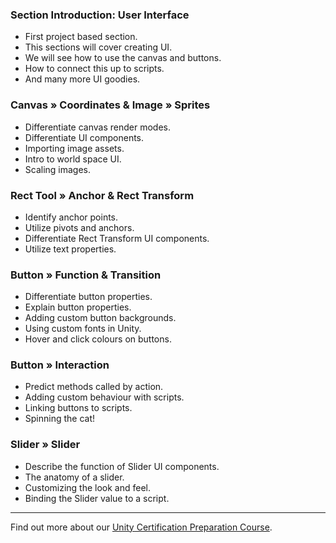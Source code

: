 ### Section Introduction:  User Interface ###

+ First project based section.
+ This sections will cover creating UI.
+ We will see how to use the canvas and buttons.
+ How to connect this up to scripts.
+ And many more UI goodies.

### Canvas » Coordinates  & Image » Sprites ###

+ Differentiate canvas render modes.
+ Differentiate UI components.
+ Importing image assets.
+ Intro to world space UI.
+ Scaling images.

### Rect Tool » Anchor & Rect Transform ###

+ Identify anchor points.
+ Utilize pivots and anchors.
+ Differentiate Rect Transform UI components.
+ Utilize text properties.

### Button » Function & Transition ###

+ Differentiate button properties.
+ Explain button properties.
+ Adding custom button backgrounds.
+ Using custom fonts in Unity.
+ Hover and click colours on buttons.

### Button » Interaction ###

+ Predict methods called by action.
+ Adding custom behaviour with scripts.
+ Linking buttons to scripts.
+ Spinning the cat!

### Slider » Slider ###

+ Describe the function of Slider UI components.
+ The anatomy of a slider.
+ Customizing the look and feel.
+ Binding the Slider value to a script.

---
Find out more about our [Unity Certification Preparation Course](https://www.udemy.com/unitycert?couponCode=GitHubDiscount).
